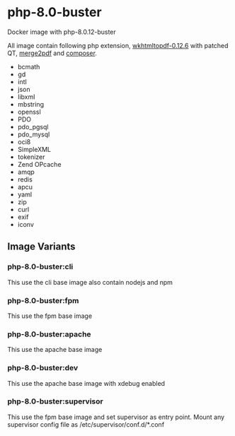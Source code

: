 # php-8.0-buster
Docker image with php-8.0.12-buster

All image contain following php extension, [wkhtmltopdf-0.12.6](https://github.com/wkhtmltopdf/wkhtmltopdf/) with patched QT, [merge2pdf](https://github.com/ajaxray/merge2pdf) and [composer](https://github.com/composer/composer).

- bcmath
- gd
- intl
- json
- libxml
- mbstring
- openssl
- PDO
- pdo_pgsql
- pdo_mysql
- oci8
- SimpleXML
- tokenizer
- Zend OPcache
- amqp
- redis
- apcu
- yaml
- zip
- curl
- exif
- iconv

## Image Variants
### php-8.0-buster:cli
This use the cli base image also contain nodejs and npm

### php-8.0-buster:fpm
This use the fpm base image

### php-8.0-buster:apache
This use the apache base image

### php-8.0-buster:dev
This use the apache base image with xdebug enabled

### php-8.0-buster:supervisor
This use the fpm base image and set supervisor as entry point. Mount any supervisor config file as /etc/supervisor/conf.d/*.conf
